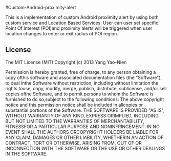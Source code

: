 #Custom-Android-proximity-alert

This is a implementation of custom Android proximity alert by using both custom service and Location Based Services.
User can user set specific Point Of Interest (POI)and proximity alerts will be triggered when user location changes to enter or exit radius of POI region.

## License
The MIT License (MIT) Copyright (c) 2013 Yang Yao-Nien 

Permission is hereby granted, free of charge, to any person obtaining a copy ofthis software and associated documentation files (the "Software"), to deal inthe Software without restriction, including without limitation the rights touse, copy, modify, merge, publish, distribute, sublicense, and/or sell copies ofthe Software, and to permit persons to whom the Software is furnished to do so,subject to the following conditions: The above copyright notice and this permission notice shall be included in allcopies or substantial portions of the Software. THE SOFTWARE IS PROVIDED "AS IS", WITHOUT WARRANTY OF ANY KIND, EXPRESS ORIMPLIED, INCLUDING BUT NOT LIMITED TO THE WARRANTIES OF MERCHANTABILITY, FITNESSFOR A PARTICULAR PURPOSE AND NONINFRINGEMENT. IN NO EVENT SHALL THE AUTHORS ORCOPYRIGHT HOLDERS BE LIABLE FOR ANY CLAIM, DAMAGES OR OTHER LIABILITY, WHETHERIN AN ACTION OF CONTRACT, TORT OR OTHERWISE, ARISING FROM, OUT OF OR INCONNECTION WITH THE SOFTWARE OR THE USE OR OTHER DEALINGS IN THE SOFTWARE.

